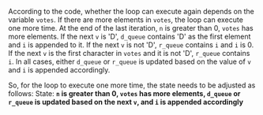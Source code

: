 According to the code, whether the loop can execute again depends on the variable `votes`. If there are more elements in `votes`, the loop can execute one more time. At the end of the last iteration, `n` is greater than 0, `votes` has more elements. If the next `v` is 'D', `d_queue` contains 'D' as the first element and `i` is appended to it. If the next `v` is not 'D', `r_queue` contains `i` and `i` is 0. If the next `v` is the first character in `votes` and it is not 'D', `r_queue` contains `i`. In all cases, either `d_queue` or `r_queue` is updated based on the value of `v` and `i` is appended accordingly. 

So, for the loop to execute one more time, the state needs to be adjusted as follows:
State: **`n` is greater than 0, `votes` has more elements, `d_queue` or `r_queue` is updated based on the next `v`, and `i` is appended accordingly**
